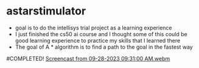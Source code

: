 # astarstimulator
* goal is to do the intellisys trial project as a learning experience
* I just finished the cs50 ai course and I thought some of this could be good learning experience to practice my skills that I learned there
* The goal of A * algorithm is to find a path to the goal in the fastest way

#COMPLETED!
[Screencast from 09-28-2023 09:31:00 AM.webm](https://github.com/Viha123/astarstimulator/assets/47764272/a5b8b200-5bac-4c24-9fde-49dfbcc102a5)
